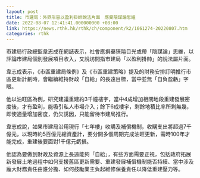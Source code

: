 ```yaml
---
layout: post
title: 市建局：外界形容以盈利掛帥說法片面　應棄陰謀論思維
date: 2022-08-07 12:41:41.000000000 +08:00
link: https://news.rthk.hk/rthk/ch/component/k2/1661274-20220807.htm
categories: rthk
---
```


市建局行政總監韋志成在網誌表示，社會應摒棄狹隘目光或帶「陰謀論」思維，以評論市建局個別發展項目收入，又說坊間指市建局「以盈利掛帥」的說法屬片面。

韋志成表示，《市區重建局條例》及《市區重建策略》提及的財務安排訂明推行市區更新計劃時，會繼續維持財政「自給」的長遠目標，當中並無「自負盈虧」字眼。

他以油旺區為例，研究建議重建約3千幢樓宇，當中4成增加相關地段重建發展密度後，才有盈利，能吸引私人市場介入；餘下6成樓宇，剩餘地積比率所剩無幾，即使適量增加密度，仍欠誘因，只能留待市建局推行。

韋志成說，如果市建局沿用現行「七年樓」收購及補償機制，收購支出將超過7千億元，以現時約5百億元總資產計，要分開多個周期完成油旺更新，需時100年才能完成，重建後要面對1千億元虧損。

他認為要做到財政及資源上長遠能夠「自給」，有些方面需要正視，包括政府拓展新發展土地過程中如何支援舊區更新需要、重建發展補償機制能否持續、當中涉及龐大財務責任由誰分擔、如何鼓勵業主負起維修保養責任以降低重建壓力等。
